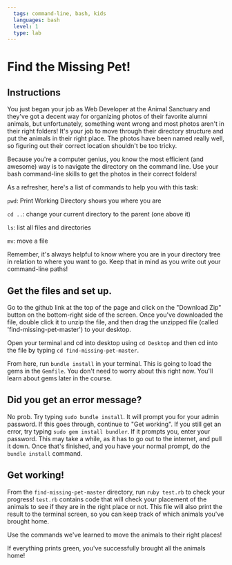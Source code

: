 ```yaml
---
  tags: command-line, bash, kids
  languages: bash
  level: 1
  type: lab
---
```


# Find the Missing Pet!

## Instructions

You just began your job as Web Developer at the Animal Sanctuary and they've got a decent way for organizing photos of their favorite alumni animals, but unfortunately, something went wrong and most photos aren't in their right folders! It's your job to move through their directory structure and put the animals in their right place. The photos have been named really well, so figuring out their correct location shouldn't be too tricky.

Because you're a computer genius, you know the most efficient (and awesome) way is to navigate the directory on the command line. Use your bash command-line skills to get the photos in their correct folders!

As a refresher, here's a list of commands to help you with this task:

`pwd`: Print Working Directory shows you where you are

`cd ..`: change your current directory to the parent (one above it)

`ls`: list all files and directories

`mv`: move a file

Remember, it's always helpful to know where you are in your directory tree in relation to where you want to go. Keep that in mind as you write out your command-line paths!

## Get the files and set up.

Go to the github link at the top of the page and click on the "Download Zip" button on the bottom-right side of the screen. Once you've downloaded the file, double click it to unzip the file, and then drag the unzipped file (called 'find-missing-pet-master') to your desktop.

Open your terminal and cd into desktop using `cd Desktop` and then cd into the file by typing `cd find-missing-pet-master`.

From here, run `bundle install` in your terminal. This is going to load the gems in the `Gemfile`. You don't need to worry about this right now. You'll learn about gems later in the course.

## Did you get an error message?

No prob. Try typing `sudo bundle install`. It will prompt you for your admin password. If this goes through, continue to "Get working". If you still get an error, try typing `sudo gem install bundler`. If it prompts you, enter your password. This may take a while, as it has to go out to the internet, and pull it down. Once that's finished, and you have your normal prompt, do the `bundle install` command.

## Get working!

From the `find-missing-pet-master` directory,  run `ruby test.rb` to check your progress! `test.rb` contains code that will check your placement of the animals to see if they are in the right place or not. This file will also print the result to the terminal screen, so you can keep track of which animals you've brought home.

Use the commands we've learned to move the animals to their right places!

If everything prints green, you've successfully brought all the animals home!
